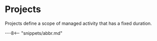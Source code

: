 <!-- SPDX-License-Identifier: CC-BY-4.0 -->
<!-- Copyright Contributors to the ODPi Egeria project. -->

# Projects

Projects define a scope of managed activity that has a fixed duration.



---8<-- "snippets/abbr.md"
